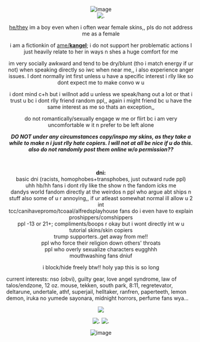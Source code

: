 <p align="center"


![image](https://github.com/user-attachments/assets/4eb6b4c0-df32-41ac-b2c3-271ba0cd3a44)
<br>
 ![.](https://i.postimg.cc/Nj8nJLFn/BFE1609F-1890-4E1B-9253-60C8D86AB1BB.gif)

<p align="center"

<ins>he/they</ins> im a boy even when i often wear female skins,, pls do not address me as a female

<p align="center"
  
i am a fictionkin of <ins>ame/**kangel**</ins>; i do not support her problematic actions I just heavily relate to her in ways n shes a huge comfort for me

<p align="center"
  
im very socially awkward and tend to be dry/blunt (tho i match energy if ur not) when speaking directly so iwc when near me,, i also experience anger issues. I dont normally int first unless u have a specific interest i rlly like so dont expect me to make convo w u
<p align="center"
  
i dont mind c+h but i willnot add u unless we speak/hang out a lot or that i trust u bc i dont rlly friend random ppl,, again i might friend bc u have the same interest as me so thats an exception,,

  <p align="center"

do not romantically/sexually engage w me or flirt bc i am very uncomfortable w it n prefer to be left alone

<p align="center"

***DO NOT under any circumstances copy/inspo my skins, as they take a while to make n i just rlly hate copiers. I will not at all be nice if u do this. also do not randomly post them online w/o permission??***

<br>
<p align="center"

**dni:**
<br>
basic dni (racists, homophobes+transphobes, just outward rude ppl)
<br>
uhh hb/hh fans i dont rlly like the show n the fandom icks me
<br>
dandys world fandom directly at the weirdos n ppl who argue abt ships n stuff also some of u r annoying,, if ur atleast somewhat normal ill allow u 2 int
<br>
tcc/canihavepromo/tcoaal/alfredsplayhouse fans do i even have to explain
<br>
proshippers/comshippers
<br>
ppl -13 or 21+; compliments/boops r okay but i wont directly int w u
<br>
tutorial skins/skin copiers
<br>
trump supporters..get away from me!!
<br>
ppl who force their religion down others' throats
<br>
ppl who overly sexualize characters eugghhh
<br>
mouthwashing fans dniuf

<p align="center"

i block/hide freely btw!! holy yap this is so long

current interests:
nso (obvi), guilty gear, love angel syndrome, law of talos/endzone, 12 oz. mouse, tekken, south park, 8:11, regretevator, deltarune, undertale, athf, superjail, helltaker, ranfren, paperteeth, lemon demon, iruka no yumede sayonara, midnight horrors, perfume fans wya...

<p align="center"

![](https://komarev.com/ghpvc/?username=chewbiscuits&color=ffbaef&style=plastic&label=ꜛ+nerds)

<p align="center"

 ![.](https://64.media.tumblr.com/3b843b7d9b396bf0b40d9a264c8b0f5a/9aed802313768450-90/s100x200/8ec6676d38edd9e06e06b5b50047ecce2e96b441.gifv)  ![.](https://64.media.tumblr.com/57e6e3a949b2e44ae282ff8377a81dc6/e4d134fc2dfafbb4-1a/s100x200/d882f36193f65958c8e0d4db0e6c827fd920a366.pnj)

<p align="center"
 
![image](https://github.com/user-attachments/assets/4d1b6185-28c9-4e9a-8346-52b760e48715)

